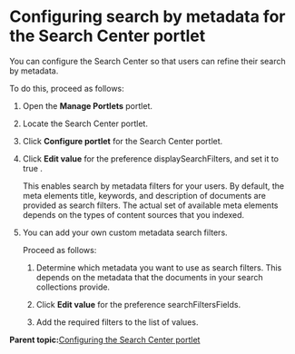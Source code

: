 # Configuring search by metadata for the Search Center portlet 

You can configure the Search Center so that users can refine their search by metadata.

To do this, proceed as follows:

1.  Open the **Manage Portlets** portlet.

2.  Locate the Search Center portlet.

3.  Click **Configure portlet** for the Search Center portlet.

4.  Click **Edit value** for the preference displaySearchFilters, and set it to true .

    This enables search by metadata filters for your users. By default, the meta elements title, keywords, and description of documents are provided as search filters. The actual set of available meta elements depends on the types of content sources that you indexed.

5.  You can add your own custom metadata search filters.

    Proceed as follows:

    1.  Determine which metadata you want to use as search filters. This depends on the metadata that the documents in your search collections provide.

    2.  Click **Edit value** for the preference searchFiltersFields.

    3.  Add the required filters to the list of values.


**Parent topic:**[Configuring the Search Center portlet ](../admin-system/srtcfgsrchcntrprlt.md)

